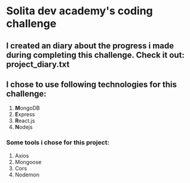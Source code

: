 # Solita dev academy's coding challenge
## I created an diary about the progress i made during completing this challenge. Check it out: project_diary.txt

## I chose to use following technologies for this challenge: 
1. **M**ongoDB
2. **E**xpress
3. **R**eact.js
4. **N**odejs

### Some tools i chose for this project: 
1. Axios
2. Mongoose
3. Cors
4. Nodemon